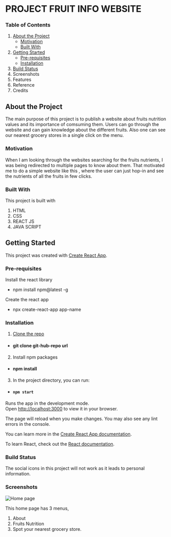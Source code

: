 # PROJECT FRUIT INFO WEBSITE

### Table of Contents

1. [About the Project](#about-the-project)
    - [Motivation](#motivation)
    - [Built With](#built-with)
2. [Getting Started](#getting-started)
    - [Pre-requisites](#pre-requisites)
    - [Installation](#installation)
3. [Build Status](#build-status)
4. Screenshots
5. Features
6. Reference
7. Credits


## About the Project

The main purpose of this project is to publish a website about fruits nutrition values and its importance of comsuming them.
Users can go through the website and can gain knowledge about the different fruits. Also one can see our nearest grocery stores in a single click on the menu.

### Motivation

When I am looking through the websites searching for the fruits nutrients, I was being redirected to multiple pages to know about them.
That motivated me to do a simple website like this , where the user can just hop-in and see the nutrients of all the fruits in few clicks.

### Built With

This project is built with
1. HTML
2. CSS
3. REACT JS
4. JAVA SCRIPT

## Getting Started

This project was created with [Create React App](https://github.com/facebook/create-react-app).

### Pre-requisites

Install the react library

* npm install npm@latest -g

Create the react app

* npx create-react-app app-name

### Installation

1. [Clone the repo](https://github.com/meenakshisureshbabu/ReactAPIProject.git)

* #### git clone git-hub-repo url

2. Install npm packages

* #### npm install

3. In the project directory, you can run:

* #### `npm start`

Runs the app in the development mode.\
Open [http://localhost:3000](http://localhost:3000) to view it in your browser.

The page will reload when you make changes.
You may also see any lint errors in the console.

You can learn more in the [Create React App documentation](https://facebook.github.io/create-react-app/docs/getting-started).

To learn React, check out the [React documentation](https://reactjs.org/).

### Build Status

The social icons in this project will not work as it leads to personal information.

### Screenshots

![Home page](/recipe/public/Untitled.png)

This home page has 3 menus, 

1. About
2. Fruits Nutrition
3. Spot your nearest grocery store.



